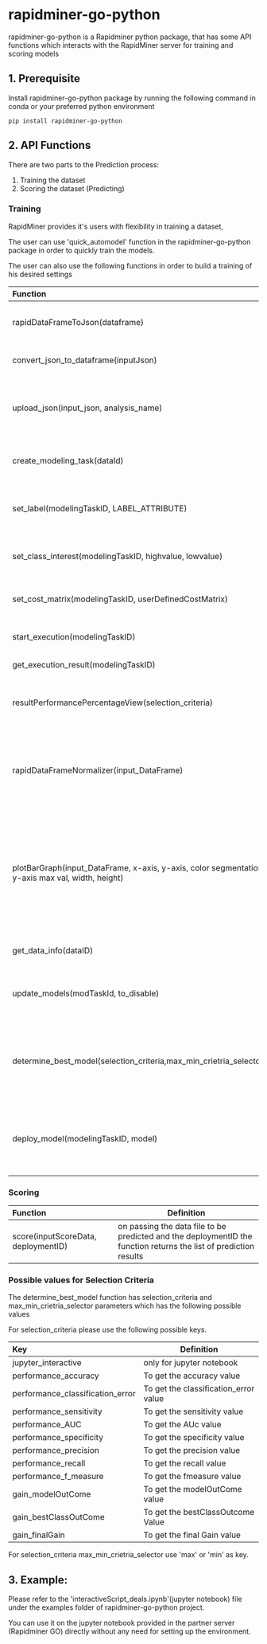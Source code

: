 # rapidminer-go-python
rapidminer-go-python is a Rapidminer python package, that has some API functions which interacts with the RapidMiner server for training and scoring models

## 1. Prerequisite
   Install rapidminer-go-python package by running the following command in conda or your preferred python environment      
    
    pip install rapidminer-go-python
    
## 2. API Functions
There are two parts to the Prediction process:

1. Training the dataset
2. Scoring the dataset (Predicting)

### Training 
RapidMiner provides it's users with flexibility in training a dataset, 

The user can use 'quick_automodel' function in the rapidminer-go-python package in order to quickly train the models.

The user can also use the following functions in order to build a training of his desired settings 

|Function|Definition|
|:--------|----------|
|rapidDataFrameToJson(dataframe) | takes dataframe as input and converts it to a json format and returns the json| 
|convert_json_to_dataframe(inputJson) | takes json as input and returns back a dataframe result|
|upload_json(input_json, analysis_name) | takes a jsonformat of input data and a analysis name for future reference. This function uploads the file in RapidMiner Server and returns a Data ID number|
|create_modeling_task(dataId) |  creates a modeling task with the Data ID passed in the parameter and returns a modelingTaskID|
|set_label(modelingTaskID, LABEL_ATTRIBUTE) | To set the target label in the given training file, takes in modelingtaskid and the label attribute name as input|
|set_class_interest(modelingTaskID, highvalue, lowvalue) | Takes in modelingtaskid, high and low values in order to set high and low values |
|set_cost_matrix(modelingTaskID, userDefinedCostMatrix) | Takes in modelingtaskid, and user defined cost_matrix and sets it for model training|
|start_execution(modelingTaskID) | Starts the process of training with different models|
|get_execution_result(modelingTaskID) | Gets the result on training each model|
|resultPerformancePercentageView(selection_criteria) | Pass the selection criteria to get the result attributes like precision, specificy, error, sensitivity of each model.|
|rapidDataFrameNormalizer(input_DataFrame) | pass the dataframe in the rapidDataFrameNormalizer function to convert all the numbers from string format to number format and removes the % to make it available for plotting|
|plotBarGraph(input_DataFrame, x-axis, y-axis, color segmentation, y-axis max val, width, height) | Takes in the parameters like the dataframe which has the values to be plotted, x and y axis of attributes in the df to be plotted a number from 0 to 20 in order to segment the color of bargraph, what is the max value of the yaxis attribute, width and height of the graph to plot a colourful bar graph.|
|get_data_info(dataID) | provides a json response of info about the file mentioned in the dataID|
|update_models(modTaskId, to_disable) | pass the modeltaskID and the models to be disabled from the training process before starting the execution|
|determine_best_model(selection_criteria,max_min_crietria_selector)| on passing the selection criteria and whether the min value or max value to be considered as best value passed on to the function, the function returns the name of best model|
|deploy_model(modelingTaskID, model)| on passing the modelingtaskid and the model to be deployed, the function returns the deploymentID which has to be used during predicting/scoring|

### Scoring
|Function|Definition|
|:--------|----------|
|score(inputScoreData, deploymentID) | on passing the data file to be predicted and the deploymentID the function returns the list of prediction results|

### Possible values for Selection Criteria
The determine_best_model function has selection_criteria and max_min_crietria_selector parameters which has the following possible values 

For selection_criteria please use the following possible keys.

|Key|Definition|
|:--------|----------|
|jupyter_interactive| only for jupyter notebook|
|performance_accuracy| To get the accuracy value|
|performance_classification_error | To get the classification_error value|
|performance_sensitivity | To get the sensitivity value |
|performance_AUC | To get the AUc value|
|performance_specificity | To get the specificity value|
|performance_precision | To get the precision value|
|performance_recall | To get the recall value|
|performance_f_measure | To get the fmeasure value|
|gain_modelOutCome | To get the modelOutCome value|
|gain_bestClassOutCome | To get the bestClassOutcome Value|
|gain_finalGain | To get the final Gain value|

For selection_criteria max_min_crietria_selector use 'max' or 'min' as key.

## 3. Example:
Please refer to the 'interactiveScript_deals.ipynb'(jupyter notebook) file under the examples folder of rapidminer-go-python project.

You can use it on the jupyter notebook provided in the partner server (Rapidminer GO) directly without any need for setting up the environment.


